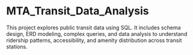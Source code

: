# MTA_Transit_Data_Analysis
This project explores public transit data using SQL. It includes schema design, ERD modeling, complex queries, and data analysis to understand ridership patterns, accessibility, and amenity distribution across transit stations.
